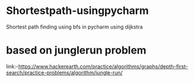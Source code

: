 # Shortestpath-usingpycharm
Shortest path finding using bfs in pycharm using dijkstra
# based on junglerun problem
link:-https://www.hackerearth.com/practice/algorithms/graphs/depth-first-search/practice-problems/algorithm/jungle-run/
